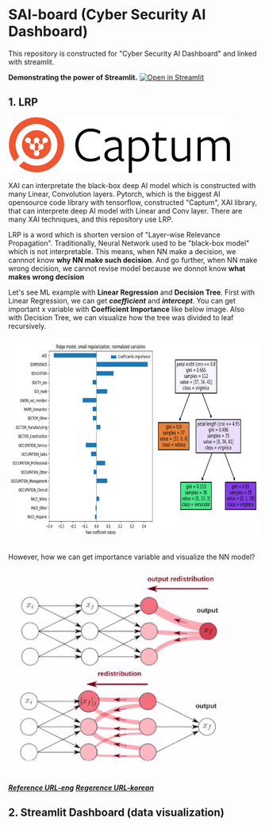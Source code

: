 # SAI-board (Cyber Security AI Dashboard)
This repository is constructed for "Cyber Security AI Dashboard" and linked with streamlit.

**Demonstrating the power of Streamlit.** [![Open in Streamlit](https://static.streamlit.io/badges/streamlit_badge_black_white.svg)](https://share.streamlit.io/monouns/sai-board/main.py)

## 1. LRP
![Captum](./img/captum.png)

XAI can interpretate the black-box deep AI model which is constructed with many Linear, Convolution layers. 
Pytorch, which is the biggest AI opensource code library with tensorflow, constructed "Captum", XAI library, that can interprete deep AI model with Linear and Conv layer.
There are many XAI techniques, and this repository use LRP.

LRP is a word which is shorten version of "Layer-wise Relevance Propagation".
Traditionally, Neural Network used to be "black-box model" which is not interpretable. 
This means, when NN make a decision, we cannnot know **why NN make such decision**.
And go further, when NN make wrong decision, we cannot revise model because we donnot know **what makes wrong decision**

Let's see ML example with **Linear Regression** and **Decision Tree**.
First with Linear Regression, we can get ***coefficient*** and ***intercept***.
You can get important x variable with **Coefficient Importance** like below image.
Also with Decision Tree, we can visualize how the tree was divided to leaf recursively.

<img src="./img/ML_interpretability_ex.png" width="800" height="400"/>
<br></br>

However, how we can get importance variable and visualize the NN model?

![LRP](./img/lrp.png)

***[Reference URL-eng](https://towardsdatascience.com/indepth-layer-wise-relevance-propagation-340f95deb1ea)***
***[Regerence URL-korean](https://angeloyeo.github.io/2019/08/17/Layerwise_Relevance_Propagation.html)***

## 2. Streamlit Dashboard (data visualization)
